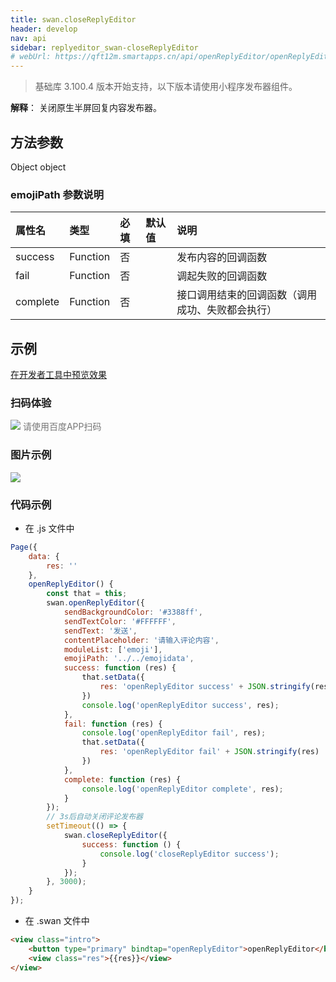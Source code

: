 ```yaml
---
title: swan.closeReplyEditor
header: develop
nav: api
sidebar: replyeditor_swan-closeReplyEditor
# webUrl: https://qft12m.smartapps.cn/api/openReplyEditor/openReplyEditor
---
```

 

 

> 基础库 3.100.4 版本开始支持，以下版本请使用小程序发布器组件。

**解释**： 关闭原生半屏回复内容发布器。

 
## 方法参数 

Object object

### emojiPath 参数说明  

|属性名 |类型  |必填 | 默认值 |说明|
|:---- |:---- |:---- |:----|:----|
|success  |  Function  | 否 | |发布内容的回调函数|
|fail  |  Function  | 否 | |调起失败的回调函数|
|complete  |  Function  | 否 | |接口调用结束的回调函数（调用成功、失败都会执行）|
## 示例

<a href="swanide://fragment/0b076d14a84fe9292fa361e76a8016c51573803793833" title="在开发者工具中预览效果" target="_self">在开发者工具中预览效果</a>

### 扫码体验

<div class='scan-code-container'>
    <img src="https://b.bdstatic.com/miniapp/assets/images/doc_demo/pages_openReplyEditor.png" class="demo-qrcode-image" />
    <font color=#777 12px>请使用百度APP扫码</font>
</div>

###  图片示例  
<div class="m-doc-custom-examples">
    <div class="m-doc-custom-examples-correct">
        <img src="https://b.bdstatic.com/miniapp/images/closeReplyEditor.gif">
    </div>
    <div class="m-doc-custom-examples-correct">
        <img src=" ">
    </div>
    <div class="m-doc-custom-examples-correct">
        <img src=" ">
    </div>     
</div> 

###  代码示例 



* 在 .js 文件中
```js
Page({
    data: {
        res: ''
    },
    openReplyEditor() {
        const that = this;
        swan.openReplyEditor({
            sendBackgroundColor: '#3388ff',
            sendTextColor: '#FFFFFF',
            sendText: '发送',
            contentPlaceholder: '请输入评论内容',
            moduleList: ['emoji'],
            emojiPath: '../../emojidata',
            success: function (res) {
                that.setData({
                    res: 'openReplyEditor success' + JSON.stringify(res)
                })
                console.log('openReplyEditor success', res);
            },
            fail: function (res) {
                console.log('openReplyEditor fail', res);
                that.setData({
                    res: 'openReplyEditor fail' + JSON.stringify(res)
                })
            },
            complete: function (res) {
                console.log('openReplyEditor complete', res);
            }
        });
        // 3s后自动关闭评论发布器
        setTimeout(() => {
            swan.closeReplyEditor({
                success: function () {
                    console.log('closeReplyEditor success');
                }
            });
        }, 3000);
    }
});
```

* 在 .swan 文件中
```html
<view class="intro">
    <button type="primary" bindtap="openReplyEditor">openReplyEditor</button>
    <view class="res">{{res}}</view>
</view>
```

